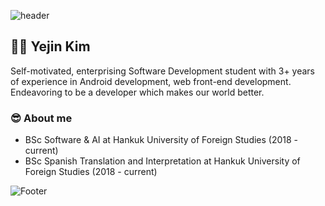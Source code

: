 ![header](https://capsule-render.vercel.app/api?type=waving&&color=timeGradient&height=300&section=header&text=Welcome%20to%20Yejin's%20code%20warehouse&fontSize=45&&fontAlignY=40)
## 👩‍💻 Yejin Kim
Self-motivated, enterprising Software Development student with 3+ years of experience in Android development, web front-end development. Endeavoring to be a developer which makes our world better.<br>

### 😎 About me

- BSc Software & AI at Hankuk University of Foreign Studies (2018 - current)
- BSc Spanish Translation and Interpretation at Hankuk University of Foreign Studies (2018 - current)

<!--
**z5zH0/z5zh0** is a ✨ _special_ ✨ repository because its `README.md` (this file) appears on your GitHub profile.

Here are some ideas to get you started:

- 🔭 I’m currently working on ...
- 🌱 I’m currently learning ...
- 👯 I’m looking to collaborate on ...
- 🤔 I’m looking for help with ...
- 💬 Ask me about ...
- 📫 How to reach me: ...
- 😄 Pronouns: ...
- ⚡ Fun fact: ...
-->

![Footer](https://capsule-render.vercel.app/api?type=waving&color=timeGradient&height=200&section=footer)
